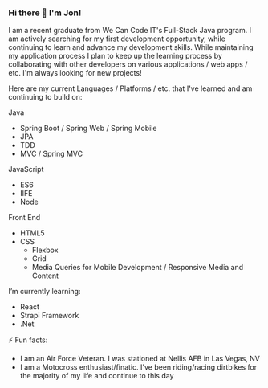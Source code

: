 ### Hi there 👋 I'm Jon!

I am a recent graduate from We Can Code IT's Full-Stack Java program. I am actively searching for my first development opportunity, while continuing to learn and advance my development skills. While maintaining my application process I plan to keep up the learning process by collaborating with other developers on various applications / web apps / etc. I'm always looking for new projects!

Here are my current Languages / Platforms / etc. that I've learned and am continuing to build on:

Java
 - Spring Boot / Spring Web / Spring Mobile
 - JPA
 - TDD
 - MVC / Spring MVC

JavaScript
- ES6
- IIFE
- Node

Front End
- HTML5
- CSS
  - Flexbox
  - Grid
  - Media Queries for Mobile Development / Responsive Media and Content

 I’m currently learning:
 - React
 - Strapi Framework
 - .Net

⚡ Fun facts:
  - I am an Air Force Veteran. I was stationed at Nellis AFB in Las Vegas, NV
  - I am a Motocross enthusiast/finatic. I've been riding/racing dirtbikes for the majority of my life and continue to this day
  

<!--
**jcabrams2/jcabrams2** is a ✨ _special_ ✨ repository because its `README.md` (this file) appears on your GitHub profile.

